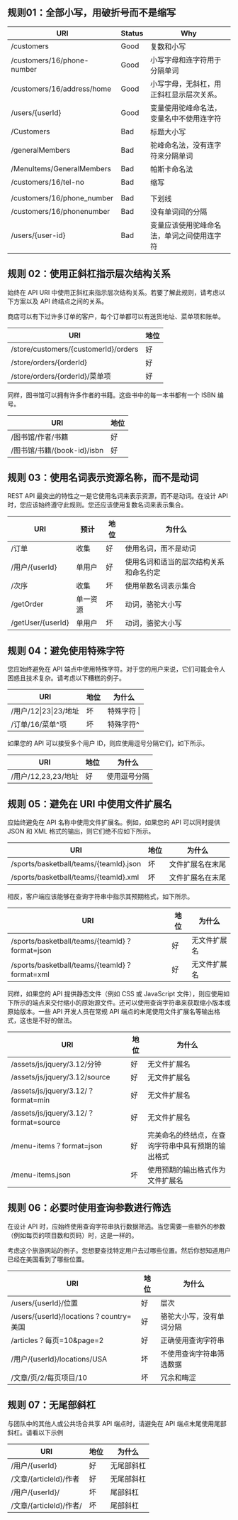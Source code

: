 ## 规则01：全部小写，用破折号而不是缩写


| **URI**                    | **Status** | **Why**                                  |
| -------------------------- | ---------- | ---------------------------------------- |
| /customers                 | Good       | 复数和小写                               |
| /customers/16/phone-number | Good       | 小写字母和连字符用于分隔单词             |
| /customers/16/address/home | Good       | 小写字母，无斜杠，用正斜杠显示层次关系。 |
| /users/{userId}            | Good       | 变量使用驼峰命名法，变量名中不使用连字符 |
| /Customers                 | Bad        | 标题大小写                               |
| /generalMembers            | Bad        | 驼峰命名法，没有连字符来分隔单词         |
| /MenuItems/GeneralMembers  | Bad        | 帕斯卡命名法                             |
| /customers/16/tel-no       | Bad        | 缩写                                     |
|                            |            |                                          |
| /customers/16/phone_number | Bad        | 下划线                                   |
| /customers/16/phonenumber  | Bad        | 没有单词间的分隔                         |
| /users/{user-id}           | Bad        | 变量应该使用驼峰命名法，单词之间使用连字符 |





## 规则 02：使用正斜杠指示层次结构关系

始终在 API URI 中使用正斜杠来指示层次结构关系。若要了解此规则，请考虑以下方案以及 API 终结点之间的关系。

商店可以有下过许多订单的客户，每个订单都可以有送货地址、菜单项和账单。

|**URI**|**地位**|
|---|---|
|/store/customers/{customerId}/orders|好|
|/store/orders/{orderId}|好|
|/store/orders/{orderId}/菜单项|好|

同样，图书馆可以拥有许多作者的书籍。这些书中的每一本书都有一个 ISBN 编号。

|**URI**|**地位**|
|---|---|
|/图书馆/作者/书籍|好|
|/图书馆/书籍/{book-id}/isbn|好|

## 规则 03：使用名词表示资源名称，而不是动词

REST API 最突出的特性之一是它使用名词来表示资源，而不是动词。在设计 API 时，您应该始终遵守此规则。您还应该使用复数名词来表示集合。

|**URI**|**预计**|**地位**|**为什么**|
|---|---|---|---|
|/订单|收集|好|使用名词，而不是动词|
|/用户/{userId}|单用户|好|使用名词和适当的层次结构关系和命名约定|
|/次序|收集|坏|使用单数名词表示集合|
|/getOrder|单一资源|坏|动词，骆驼大小写|
|/getUser/{userId}|单用户|坏|动词，骆驼大小写|

## 规则 04：避免使用特殊字符

您应始终避免在 API 端点中使用特殊字符。对于您的用户来说，它们可能会令人困惑且技术复杂。请考虑以下糟糕的例子。

|**URI**|**地位**|**为什么**|
|---|---|---|
|/用户/12\|23\|23/地址|坏|特殊字符 \||
|/订单/16/菜单^项|坏|特殊字符^|

如果您的 API 可以接受多个用户 ID，则应使用逗号分隔它们，如下所示。

|**URI**|**地位**|**为什么**|
|---|---|---|
|/用户/12,23,23/地址|好|使用逗号分隔|

## 规则 05：避免在 URI 中使用文件扩展名

应始终避免在 API 名称中使用文件扩展名。例如，如果您的 API 可以同时提供 JSON 和 XML 格式的输出，则它们绝不应如下所示。

|**URI**|**地位**|**为什么**|
|---|---|---|
|/sports/basketball/teams/{teamId}.json|坏|文件扩展名在末尾|
|/sports/basketball/teams/{teamId}.xml|坏|文件扩展名在末尾|

相反，客户端应该能够在查询字符串中指示其预期格式，如下所示。

|**URI**|**地位**|**为什么**|
|---|---|---|
|/sports/basketball/teams/{teamId}？format=json|好|无文件扩展名|
|/sports/basketball/teams/{teamId}？format=xml|好|无文件扩展名|

同样，如果您的 API 提供静态文件（例如 CSS 或 JavaScript 文件），则应使用如下所示的端点来交付缩小的原始源文件。还可以使用查询字符串来获取缩小版本或原始版本。一些 API 开发人员在常规 API 端点的末尾使用文件扩展名等输出格式，这也是不好的做法。

|**URI**|**地位**|**为什么**|
|---|---|---|
|/assets/js/jquery/3.12/分钟|好|无文件扩展名|
|/assets/js/jquery/3.12/source|好|无文件扩展名|
|/assets/js/jquery/3.12/？format=min|好|无文件扩展名|
|/assets/js/jquery/3.12/？format=source|好|无文件扩展名|
|/menu-items？format=json|好|完美命名的终结点，在查询字符串中具有预期的输出格式|
|/menu-items.json|坏|使用预期的输出格式作为文件扩展名|

## 规则 06：必要时使用查询参数进行筛选

在设计 API 时，应始终使用查询字符串执行数据筛选。当您需要一些额外的参数（例如每页的项目数和页码）时，这是一样的。

考虑这个旅游网站的例子。您想要查找特定用户去过哪些位置。然后你想知道用户已经在美国看到了哪些位置。

|**URI**|**地位**|**为什么**|
|---|---|---|
|/users/{userId}/位置|好|层次|
|/users/{userId}/locations？country=美国|好|骆驼大小写，没有单词分隔|
|/articles？每页=10&page=2|好|正确使用查询字符串|
|/用户/{userId}/locations/USA|坏|不使用查询字符串筛选数据|
|/文章/页/2/每页项目/10|坏|冗余和晦涩|

## 规则 07：无尾部斜杠

与团队中的其他人或公共场合共享 API 端点时，请避免在 API 端点末尾使用尾部斜杠。请看以下示例

|**URI**|**地位**|**为什么**|
|---|---|---|
|/用户/{userId}|好|无尾部斜杠|
|/文章/{articleId}/作者|好|无尾部斜杠|
|/用户/{userId}/|坏|尾部斜杠|
|/文章/{articleId}/作者/|坏|尾部斜杠|
